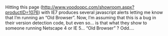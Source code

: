 Hitting this page (<a href="http://www.voodoopc.com/showroom.aspx?productID=1076" target="_blank" class="broken_link">http://www.voodoopc.com/showroom.aspx?productID=1076</a>) with IE7 produces several javascript alerts letting me know that I&#8217;m running an &#8220;Old Browser&#8221;. Now, I&#8217;m assuming that this is a bug in their version detection code, but even so&#8230; is that what they show to someone running Netscape 4 or IE 5&#8230; &#8220;Old Browser&#8221; ? Odd&#8230;.